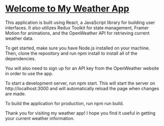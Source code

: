 # [Welcome to My Weather App](https://howztheweather.netlify.app/)

This application is built using React, a JavaScript library for building user interfaces. It also utilizes Redux Toolkit for state management, Framer Motion for animations, and the OpenWeather API for retrieving current weather data.

To get started, make sure you have Node.js installed on your machine. Then, clone the repository and run npm install to install all of the dependencies.

You will also need to sign up for an API key from the OpenWeather website in order to use the app. 

To start a development server, run npm start. This will start the server on http://localhost:3000 and will automatically reload the page when changes are made.

To build the application for production, run npm run build.

Thank you for visiting my weather app! I hope you find it useful in getting your current weather information.
